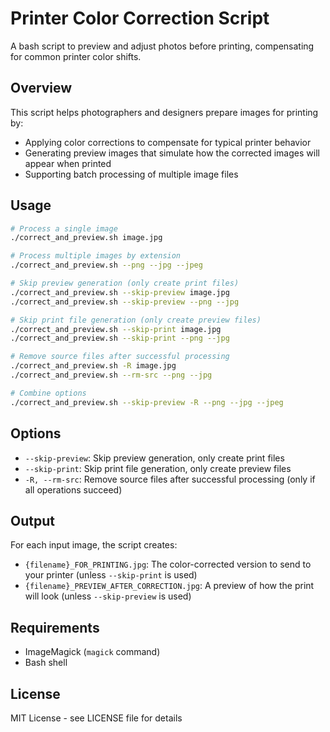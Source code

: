 # Printer Color Correction Script

A bash script to preview and adjust photos before printing, compensating for common printer color shifts.

## Overview

This script helps photographers and designers prepare images for printing by:
- Applying color corrections to compensate for typical printer behavior
- Generating preview images that simulate how the corrected images will appear when printed
- Supporting batch processing of multiple image files

## Usage

```bash
# Process a single image
./correct_and_preview.sh image.jpg

# Process multiple images by extension
./correct_and_preview.sh --png --jpg --jpeg

# Skip preview generation (only create print files)
./correct_and_preview.sh --skip-preview image.jpg
./correct_and_preview.sh --skip-preview --png --jpg

# Skip print file generation (only create preview files)
./correct_and_preview.sh --skip-print image.jpg
./correct_and_preview.sh --skip-print --png --jpg

# Remove source files after successful processing
./correct_and_preview.sh -R image.jpg
./correct_and_preview.sh --rm-src --png --jpg

# Combine options
./correct_and_preview.sh --skip-preview -R --png --jpg --jpeg
```

## Options

- `--skip-preview`: Skip preview generation, only create print files
- `--skip-print`: Skip print file generation, only create preview files
- `-R, --rm-src`: Remove source files after successful processing (only if all operations succeed)

## Output

For each input image, the script creates:
- `{filename}_FOR_PRINTING.jpg`: The color-corrected version to send to your printer (unless `--skip-print` is used)
- `{filename}_PREVIEW_AFTER_CORRECTION.jpg`: A preview of how the print will look (unless `--skip-preview` is used)

## Requirements

- ImageMagick (`magick` command)
- Bash shell

## License

MIT License - see LICENSE file for details